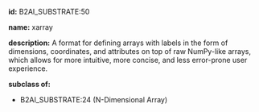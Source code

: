 **id:** B2AI_SUBSTRATE:50

**name:** xarray

**description:** A format for defining arrays with labels in the form of dimensions, coordinates, and attributes on top of raw NumPy-like arrays, which allows for more intuitive, more concise, and less error-prone user experience.

**subclass of:**

- B2AI_SUBSTRATE:24 (N-Dimensional Array)
